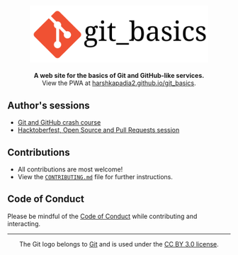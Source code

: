 <p align="center">
   <img src="./src/static/img/git_basics_logo.svg" alt="git_basics" width="80%">
   <br>
   <br>
   <b>A web site for the basics of Git and GitHub-like services.</b>
   <br>
   View the PWA at <a href="https://harshkapadia2.github.io/git_basics/">harshkapadia2.github.io/git_basics</a>.
</p>

## Author's sessions

- [Git and GitHub crash course](https://www.youtube.com/watch?v=HF12-91iazM)
- [Hacktoberfest, Open Source and Pull Requests session](https://www.youtube.com/watch?v=uJdFNksgKJA)

## Contributions

- All contributions are most welcome!
- View the [`CONTRIBUTING.md`](CONTRIBUTING.md) file for further instructions.

## Code of Conduct

Please be mindful of the [Code of Conduct](CODE_OF_CONDUCT.md) while contributing and interacting.

---

<p align="center">
	The Git logo belongs to <a href="https://www.git-scm.com/">Git</a> and is used under the <a href="https://creativecommons.org/licenses/by/3.0/deed.en">CC BY 3.0 license</a>.
</p>
